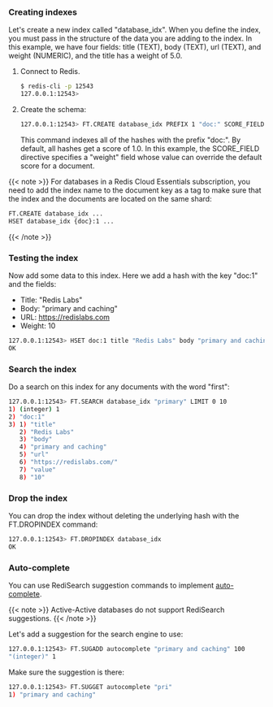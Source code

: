 ### Creating indexes

Let's create a new index called "database_idx".
When you define the index, you must pass in the structure of the data you are adding to the index.
In this example, we have four fields: title (TEXT), body (TEXT), url (TEXT), and weight (NUMERIC), and the title has a weight of 5.0.

1. Connect to Redis.

    ```sh
    $ redis-cli -p 12543
    127.0.0.1:12543>
    ```

1. Create the schema:

    ```sh
    127.0.0.1:12543> FT.CREATE database_idx PREFIX 1 "doc:" SCORE_FIELD "weight" SCHEMA title TEXT body TEXT url TEXT weight NUMERIC
    ```

    This command indexes all of the hashes with the prefix "doc:".
    By default, all hashes get a score of 1.0.
    In this example, the SCORE_FIELD directive specifies a "weight" field whose value can override the default score for a document.

{{< note >}}
For databases in a Redis Cloud Essentials subscription, you need to add the index name to the document key as a tag to make sure that the index and the documents are located on the same shard:

```sh
FT.CREATE database_idx ...
HSET database_idx {doc}:1 ...
```

{{< /note >}}

### Testing the index

Now add some data to this index. Here we add a hash with the key
"doc:1" and the fields:

- Title: "Redis Labs"
- Body: "primary and caching"
- URL: <https://redislabs.com>
- Weight: 10

```sh
127.0.0.1:12543> HSET doc:1 title "Redis Labs" body "primary and caching" url "<https://redislabs.com>" value 10
OK
```

### Search the index

Do a search on this index for any documents with the word "first":

```sh
127.0.0.1:12543> FT.SEARCH database_idx "primary" LIMIT 0 10
1) (integer) 1
2) "doc:1"
3) 1) "title"
   2) "Redis Labs"
   3) "body"
   4) "primary and caching"
   5) "url"
   6) "https://redislabs.com/"
   7) "value"
   8) "10"
```

### Drop the index

You can drop the index without deleting the underlying hash with the FT.DROPINDEX command:

```sh
127.0.0.1:12543> FT.DROPINDEX database_idx
OK
```

### Auto-complete

You can use RediSearch suggestion commands to implement [auto-complete](https://oss.redislabs.com/redisearch/master/Overview/#auto-completion).

{{< note >}}
Active-Active databases do not support RediSearch suggestions.
{{< /note >}}

Let's add a suggestion for the search engine to use:

```sh
127.0.0.1:12543> FT.SUGADD autocomplete "primary and caching" 100
"(integer)" 1
```

Make sure the suggestion is there:

```sh
127.0.0.1:12543> FT.SUGGET autocomplete "pri"
1) "primary and caching"
```
